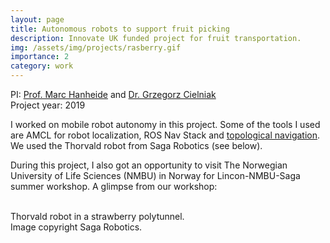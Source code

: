 ```yaml
---
layout: page
title: Autonomous robots to support fruit picking
description: Innovate UK funded project for fruit transportation.
img: /assets/img/projects/rasberry.gif
importance: 2
category: work
---
```


PI: <a href="https://staff.lincoln.ac.uk/mhanheide" target="blank">Prof. Marc Hanheide</a> and <a href="https://staff.lincoln.ac.uk/gcielniak" target="blank">Dr. Grzegorz Cielniak</a><br>
Project year: 2019

I worked on mobile robot autonomy in this project. Some of the tools I used are AMCL for robot localization, ROS Nav Stack and <a href="https://github.com/LCAS/topological_navigation" target="blank">topological navigation</a>. We used the Thorvald robot from Saga Robotics (see below).

During this project, I also got an opportunity to visit The Norwegian University of Life Sciences (NMBU) in Norway for Lincon-NMBU-Saga summer workshop. A glimpse from our workshop:
<br><br>

<div class="row justify-content-md-center">
    <div class="col-sm-18">
        <img class="img-fluid rounded z-depth-1" src="{{ '/assets/img/projects/rasberry.gif' | relative_url }}" alt="" data-zoomable title="rasberry"/>
    </div>
</div>
<div class="caption">
    Thorvald robot in a strawberry polytunnel. <br>
    Image copyright Saga Robotics.
</div>

